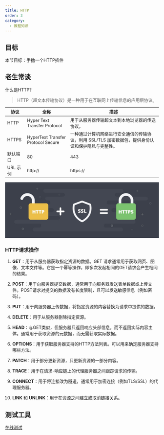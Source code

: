 ```yaml
---
title: HTTP
order: 3
category:
  - 教程知识
---
```


## 目标

<ChatMessage avatar="../../../assets/emoji/dsyj.png" :avatarWidth="40">
本节目标：手撸一个HTTP插件
</ChatMessage>

## 老生常谈

<ChatMessage avatar="../../../assets/emoji/bqb (1).png" :avatarWidth="40">
什么是HTTP?
</ChatMessage>

>HTTP（超文本传输协议）是一种用于在互联网上传输信息的应用层协议。

| 协议         | 全称                                     | 描述                                                                       |
|------------|----------------------------------------|----------------------------------------------------------------------------|
| HTTP       | Hyper Text Transfer Protocol            | 用于从服务器传输超文本到本地浏览器的传送协议。                                 |
| HTTPS      | HyperText Transfer Protocol Secure      | 一种通过计算机网络进行安全通信的传输协议，利用 SSL/TLS 加密数据包，提供身份认证和保护隐私与完整性。       |
| 默认端口     | 80                                      | 443                                                                        |
| URL 示例    | http://                                 | https://                                                                   |


![](..%2Fassets%2Fhttp.jpeg)

### HTTP请求操作

1. **GET**：用于从服务器获取指定资源的数据。GET 请求通常用于获取网页、图像、文本文件等。它是一个幂等操作，即多次发起相同的GET请求会产生相同的结果。

2. **POST**：用于向服务器提交数据，通常用于向服务器发送表单数据或上传文件。POST请求对提交的数据没有长度限制，且可以发送敏感信息（例如密码）。

3. **PUT**：用于向服务器上传数据，将指定资源的内容替换为请求中提供的数据。

4. **DELETE**：用于从服务器删除指定资源。

5. **HEAD**：与GET类似，但服务器只返回响应头部信息，而不返回实际内容主体。通常用于获取资源的元数据，而无需获取实际数据。

6. **OPTIONS**：用于获取服务器支持的HTTP方法列表。可以用来确定服务器支持哪些方法。

7. **PATCH**：用于部分更新资源，只更新资源的一部分内容。

8. **TRACE**：用于在请求-响应链上的代理服务器之间跟踪请求的传输。

9. **CONNECT**：用于将连接改为隧道，通常用于加密连接（例如TLS/SSL）的代理服务器。

10. **LINK** 和 **UNLINK**：用于在资源之间建立或取消链接关系。

## 测试工具

[在线测试](https://www.toolscat.com/dev/postman)